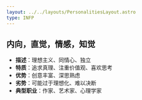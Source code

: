 ```yaml
---
layout: ../../layouts/PersonalitiesLayout.astro
type: INFP
---
```

## 内向，直觉，情感，知觉
- **描述**：理想主义、同情心、独立
- **特质**：追求真理、注重价值观、喜欢思考
- **优势**：创意丰富、深思熟虑
- **劣势**：可能过于理想化、难以决断
- **典型职业**：作家、艺术家、心理学家